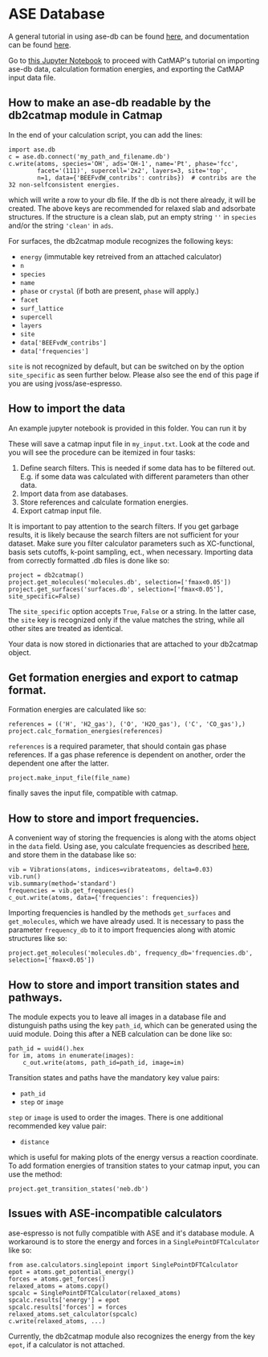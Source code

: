 # ASE Database

A general tutorial in using ase-db can be found [here](https://wiki.fysik.dtu.dk/ase/tutorials/db/db.html),
and documentation can be found [here](https://wiki.fysik.dtu.dk/ase/ase/db/db.html).

Go to [this Jupyter Notebook](https://wiki.fysik.dtu.dk/ase/ase/db/db.html) to proceed with CatMAP's tutorial on importing ase-db data, calculation formation energies, and exporting the CatMAP input data file.

## How to make an ase-db readable by the db2catmap module in Catmap

In the end of your calculation script, you can add the lines:
    
    import ase.db
    c = ase.db.connect('my_path_and_filename.db')
    c.write(atoms, species='OH', ads='OH-1', name='Pt', phase='fcc',
            facet='(111)', supercell='2x2', layers=3, site='top',
            n=1, data={'BEEFvdW_contribs': contribs})  # contribs are the 32 non-selfconsistent energies.

which will write a row to your db file. If the db is not there already,
it will be created. The above keys are recommended for relaxed slab and adsorbate structures.
If the structure is a clean slab, put an empty string `''` in `species` and/or the string `'clean'` in `ads`.

For surfaces, the db2catmap module recognizes the following keys:

 - `energy` (immutable key retreived from an attached calculator)
 - `n`
 - `species`
 - `name`
 - `phase` or `crystal` (if both are present, `phase` will apply.)
 - `facet`
 - `surf_lattice`
 - `supercell`
 - `layers`
 - `site`
 - `data['BEEFvdW_contribs']`
 - `data['frequencies']`

`site` is not recognized by default, but can be switched on by the option `site_specific` as seen further below.
Please also see the end of this page if you are using jvoss/ase-espresso.

## How to import the data

An example jupyter notebook is provided in this folder. You can run it by

These will save a catmap input file in `my_input.txt`. Look at the code and you will see the procedure can be itemized in four tasks:
1) Define search filters. This is needed if some data has to be filtered out.
    E.g. if some data was calculated with different parameters than other data.
2) Import data from ase databases.
3) Store references and calculate formation energies.
4) Export catmap input file.

It is important to pay attention to the search filters. If you get garbage
results, it is likely because the search filters are not
sufficient for your dataset. Make sure you filter calculator parameters such as
XC-functional, basis sets cutoffs, k-point sampling, ect., when necessary.
Importing data from correctly formatted .db files is done like so:
    
    project = db2catmap()
    project.get_molecules('molecules.db', selection=['fmax<0.05'])
    project.get_surfaces('surfaces.db', selection=['fmax<0.05'], site_specific=False)

The `site_specific` option accepts `True`, `False` or a string. In the latter case, the `site` key is recognized only if the value matches the string, while all other sites are treated as identical.

Your data is now stored in dictionaries that are attached to your db2catmap object.

## Get formation energies and export to catmap format.

Formation energies are calculated like so:

    references = (('H', 'H2_gas'), ('O', 'H2O_gas'), ('C', 'CO_gas'),)
    project.calc_formation_energies(references)

`references` is a required parameter, that should contain gas phase references. If a gas phase reference is dependent on another, order the dependent one after the latter.

    project.make_input_file(file_name)

finally saves the input file, compatible with catmap.

## How to store and import frequencies.

A convenient way of storing the frequencies is along with the atoms object in the `data` field. Using ase, you calculate frequencies as described [here](https://wiki.fysik.dtu.dk/ase/ase/vibrations/vibrations.html), and store them in the database like so:

    vib = Vibrations(atoms, indices=vibrateatoms, delta=0.03)
    vib.run()
    vib.summary(method='standard')
    frequencies = vib.get_frequencies()
    c_out.write(atoms, data={'frequencies': frequencies})

Importing frequencies is handled by the methods `get_surfaces` and `get_molecules`, which we have already used. It is necessary to pass the parameter `frequency_db` to it to import frequencies along with atomic structures like so:

    project.get_molecules('molecules.db', frequency_db='frequencies.db', selection=['fmax<0.05'])

## How to store and import transition states and pathways.

The module expects you to leave all images in a database file and distunguish
paths using the key `path_id`, which can be generated using the uuid module.
Doing this after a NEB calculation can be done like so:

    path_id = uuid4().hex
    for im, atoms in enumerate(images):
        c_out.write(atoms, path_id=path_id, image=im)

Transition states and paths have the mandatory key value pairs:

 - `path_id`
 - `step` or `image`

`step` or `image` is used to order the images.
There is one additional recommended key value pair:

 - `distance`

which is useful for making plots of the energy versus a reaction coordinate.
To add formation energies of transition states to your catmap input, you can use the method:

    project.get_transition_states('neb.db')

## Issues with ASE-incompatible calculators

ase-espresso is not fully compatible with ASE and it's database module.
A workaround is to store the energy and forces in a `SinglePointDFTCalculator` like so:

    from ase.calculators.singlepoint import SinglePointDFTCalculator
    epot = atoms.get_potential_energy()
    forces = atoms.get_forces()
    relaxed_atoms = atoms.copy()
    spcalc = SinglePointDFTCalculator(relaxed_atoms)
    spcalc.results['energy'] = epot
    spcalc.results['forces'] = forces
    relaxed_atoms.set_calculator(spcalc)
    c.write(relaxed_atoms, ...)

Currently, the db2catmap module also recognizes the energy from the key `epot`, if a calculator is not attached.
